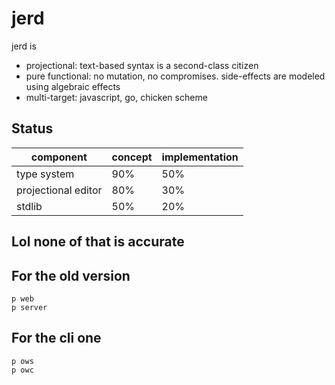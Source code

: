 
# jerd

jerd is
- projectional: text-based syntax is a second-class citizen
- pure functional: no mutation, no compromises. side-effects are modeled using algebraic effects
- multi-target: javascript, go, chicken scheme

## Status

| component | concept | implementation |
| --------- | ---------- | --------- |
| type system | 90% | 50% |
| projectional editor | 80% | 30% |
| stdlib | 50% | 20% |

## Lol none of that is accurate

## For the old version
```
p web
p server
```

## For the cli one
```
p ows
p owc
```